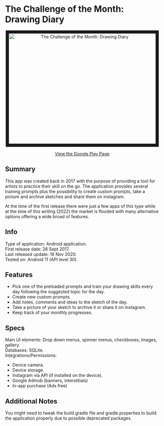 # The Challenge of the Month: Drawing Diary    

<p align="center">
<a href="http://www.youtube.com/watch?feature=player_embedded&v=3zuPS-g1reQ
" target="_blank"><img src="http://img.youtube.com/vi/3zuPS-g1reQ/0.jpg" 
alt="The Challenge of the Month: Drawing Diary " width="480" height="360" border="10" /></a>
</p>  

<p align="center">
<a href="https://play.google.com/store/apps/details?id=drawingDiary.brainlatch.com.drawingDiary&hl=en_IE&gl=US&pli=1">View the Google Play Page </a> 
</p> 

## Summary   
This app was created back in 2017 with the purpose of providing a tool for artists to practice their skill on the go.
The application provides several training prompts plus the possibility to create custom prompts, take a picture and archive sketches and share them on instagram.    
     
At the time of the first release there were just a few apps of this type while at the time of this writing (2022) the market is flooded with many alternative options offering a wide broad of features.     

## Info    
Type of application: Android application.    
First release date: 28 Sept 2017.    
Last released update: 18 Nov 2020.    
Tested on: Android 11 (API level 30).   

## Features
- Pick one of the preloaded prompts and train your drawing skills every day following the suggested topic for the day.  
- Create new custom prompts.   
- Add notes, comments and ideas to the sketch of the day.   
- Take a picture of your sketch to archive it or share it on instagram.  
- Keep track of your monthly progresses.    

## Specs
Main UI elements: Drop down menus, spinner menus, checkboxes, images, gallery.    
Databases: SQLite.    
Integrations/Permissions:     
- Device camera.    
- Device storage.    
- Instagram via API (if installed on the device).
- Google Admob (banners, interstitials)
- In-app purchase (Ads free)

## Additional Notes   
You might need to tweak the build.gradle file and gradle.properties to build the application properly due to possible deprecated packages.     
